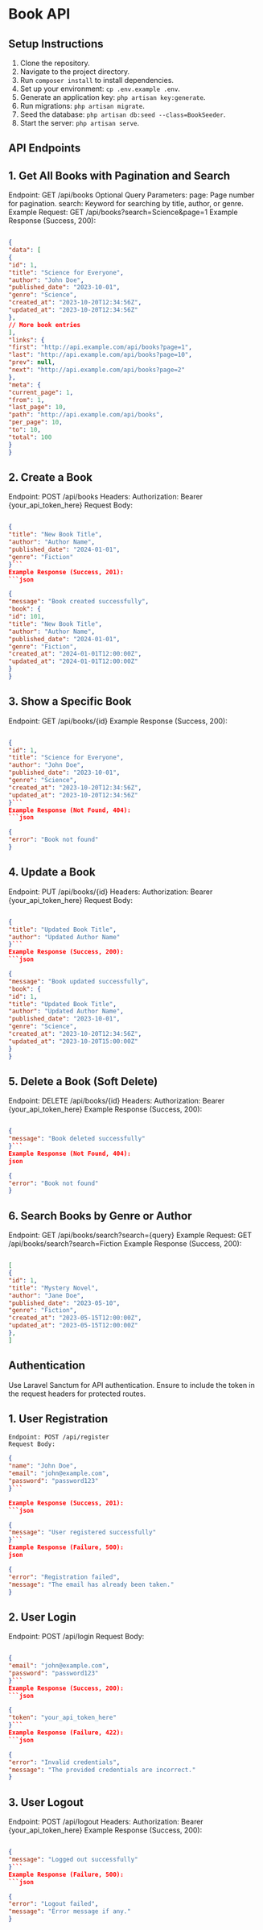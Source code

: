 # Book API

## Setup Instructions

1. Clone the repository.
2. Navigate to the project directory.
3. Run `composer install` to install dependencies.
4. Set up your environment: `cp .env.example .env`.
5. Generate an application key: `php artisan key:generate`.
6. Run migrations: `php artisan migrate`.
7. Seed the database: `php artisan db:seed --class=BookSeeder`.
8. Start the server: `php artisan serve`.

## API Endpoints

##  1. Get All Books with Pagination and Search

Endpoint: GET /api/books
Optional Query Parameters:
page: Page number for pagination.
search: Keyword for searching by title, author, or genre.
Example Request: GET /api/books?search=Science&page=1
Example Response (Success, 200):
```json

{
"data": [
{
"id": 1,
"title": "Science for Everyone",
"author": "John Doe",
"published_date": "2023-10-01",
"genre": "Science",
"created_at": "2023-10-20T12:34:56Z",
"updated_at": "2023-10-20T12:34:56Z"
},
// More book entries
],
"links": {
"first": "http://api.example.com/api/books?page=1",
"last": "http://api.example.com/api/books?page=10",
"prev": null,
"next": "http://api.example.com/api/books?page=2"
},
"meta": {
"current_page": 1,
"from": 1,
"last_page": 10,
"path": "http://api.example.com/api/books",
"per_page": 10,
"to": 10,
"total": 100
}
}
```
## 2. Create a Book

Endpoint: POST /api/books
Headers: Authorization: Bearer {your_api_token_here}
Request Body:
```json

{
"title": "New Book Title",
"author": "Author Name",
"published_date": "2024-01-01",
"genre": "Fiction"
}```
Example Response (Success, 201):
```json

{
"message": "Book created successfully",
"book": {
"id": 101,
"title": "New Book Title",
"author": "Author Name",
"published_date": "2024-01-01",
"genre": "Fiction",
"created_at": "2024-01-01T12:00:00Z",
"updated_at": "2024-01-01T12:00:00Z"
}
}
```
## 3. Show a Specific Book

Endpoint: GET /api/books/{id}
Example Response (Success, 200):
```json

{
"id": 1,
"title": "Science for Everyone",
"author": "John Doe",
"published_date": "2023-10-01",
"genre": "Science",
"created_at": "2023-10-20T12:34:56Z",
"updated_at": "2023-10-20T12:34:56Z"
}```
Example Response (Not Found, 404):
```json

{
"error": "Book not found"
}
```
## 4. Update a Book

Endpoint: PUT /api/books/{id}
Headers: Authorization: Bearer {your_api_token_here}
Request Body:
```json

{
"title": "Updated Book Title",
"author": "Updated Author Name"
}```
Example Response (Success, 200):
```json

{
"message": "Book updated successfully",
"book": {
"id": 1,
"title": "Updated Book Title",
"author": "Updated Author Name",
"published_date": "2023-10-01",
"genre": "Science",
"created_at": "2023-10-20T12:34:56Z",
"updated_at": "2023-10-20T15:00:00Z"
}
}
```
## 5. Delete a Book (Soft Delete)

Endpoint: DELETE /api/books/{id}
Headers: Authorization: Bearer {your_api_token_here}
Example Response (Success, 200):
```json

{
"message": "Book deleted successfully"
}```
Example Response (Not Found, 404):
json

{
"error": "Book not found"
}
```
## 6. Search Books by Genre or Author

Endpoint: GET /api/books/search?search={query}
Example Request: GET /api/books/search?search=Fiction
Example Response (Success, 200):
```json

[
{
"id": 1,
"title": "Mystery Novel",
"author": "Jane Doe",
"published_date": "2023-05-10",
"genre": "Fiction",
"created_at": "2023-05-15T12:00:00Z",
"updated_at": "2023-05-15T12:00:00Z"
},
]
```
## Authentication

Use Laravel Sanctum for API authentication. Ensure to include the token in the request headers for protected routes.

## 1. User Registration

    Endpoint: POST /api/register
    Request Body:

```json
{
"name": "John Doe",
"email": "john@example.com",
"password": "password123"
}```

Example Response (Success, 201):
```json

{
"message": "User registered successfully"
}```
Example Response (Failure, 500):
json

{
"error": "Registration failed",
"message": "The email has already been taken."
}
```
## 2. User Login

Endpoint: POST /api/login
Request Body:
```json

{
"email": "john@example.com",
"password": "password123"
}```
Example Response (Success, 200):
```json

{
"token": "your_api_token_here"
}```
Example Response (Failure, 422):
```json

{
"error": "Invalid credentials",
"message": "The provided credentials are incorrect."
}
```
## 3. User Logout

Endpoint: POST /api/logout
Headers: Authorization: Bearer {your_api_token_here}
Example Response (Success, 200):
```json

{
"message": "Logged out successfully"
}```
Example Response (Failure, 500):
```json

{
"error": "Logout failed",
"message": "Error message if any."
}
```

